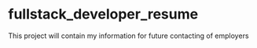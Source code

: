 # fullstack_developer_resume
This project will contain my information for future contacting of employers
